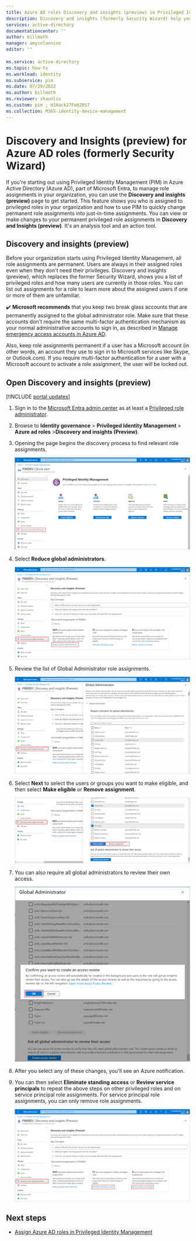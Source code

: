```yaml
---
title: Azure AD roles Discovery and insights (preview) in Privileged Identity Management former Security Wizard
description: Discovery and insights (formerly Security Wizard) help you convert permanent Azure AD role assignments to just-in-time assignments with Privileged Identity Management.
services: active-directory
documentationcenter: ''
author: billmath
manager: amycolannino
editor: ''

ms.service: active-directory
ms.topic: how-to
ms.workload: identity
ms.subservice: pim
ms.date: 07/29/2022
ms.author: billmath
ms.reviewer: shaunliu
ms.custom: pim ; H1Hack27Feb2017
ms.collection: M365-identity-device-management
---
```


# Discovery and Insights (preview) for Azure AD roles (formerly Security Wizard)

If you're starting out using Privileged Identity Management (PIM) in Azure Active Directory (Azure AD), part of Microsoft Entra, to manage role assignments in your organization, you can use the **Discovery and insights (preview)** page to get started. This feature shows you who is assigned to privileged roles in your organization and how to use PIM to quickly change permanent role assignments into just-in-time assignments. You can view or make changes to your permanent privileged role assignments in **Discovery and Insights (preview)**. It's an analysis tool and an action tool.

## Discovery and insights (preview)

Before your organization starts using Privileged Identity Management, all role assignments are permanent. Users are always in their assigned roles even when they don't need their privileges. Discovery and insights (preview), which replaces the former Security Wizard, shows you a list of privileged roles and how many users are currently in those roles. You can list out assignments for a role to learn more about the assigned users if one or more of them are unfamiliar.

:heavy_check_mark: **Microsoft recommends** that you keep two break glass accounts that are permanently assigned to the global administrator role. Make sure that these accounts don't require the same multi-factor authentication mechanism as your normal administrative accounts to sign in, as described in [Manage emergency access accounts in Azure AD](../roles/security-emergency-access.md).

Also, keep role assignments permanent if a user has a Microsoft account (in other words, an account they use to sign in to Microsoft services like Skype, or Outlook.com). If you require multi-factor authentication for a user with a Microsoft account to activate a role assignment, the user will be locked out.

## Open Discovery and insights (preview)

[!INCLUDE [portal updates](~/articles/active-directory/includes/portal-update.md)]

1. Sign in to the [Microsoft Entra admin center](https://entra.microsoft.com) as at least a [Privileged role administrator](../roles/permissions-reference.md#privileged-role-administrator).

1. Browse to **Identity governance** > **Privileged Identity Management** > **Azure ad roles** >**Discovery and insights (Preview)**.

1. Opening the page begins the discovery process to find relevant role assignments.

    ![Azure AD roles - Discovery and insights page showing the 3 options](./media/pim-security-wizard/new-preview-link.png)

1. Select **Reduce global administrators**.

    ![Screenshot that shows the "Discovery and insights (Preview)" with the "Reduce global administrators" action selected.](./media/pim-security-wizard/new-preview-page.png)

1. Review the list of Global Administrator role assignments.

    ![Reduce global administrators - Roles pane showing all Global Administrators](./media/pim-security-wizard/new-global-administrator-list.png)

1. Select **Next** to select the users or groups you want to make eligible, and then select **Make eligible** or **Remove assignment**.

    ![Convert members to eligible page with options to select members you want to make eligible for roles](./media/pim-security-wizard/new-global-administrator-buttons.png)

1. You can also require all global administrators to review their own access.

    ![Global administrators page showing access reviews section](./media/pim-security-wizard/new-global-administrator-access-review.png)

1. After you select any of these changes, you'll see an Azure notification.

1. You can then select **Eliminate standing access** or **Review service principals** to repeat the above steps on other privileged roles and on service principal role assignments. For service principal role assignments, you can only remove role assignments.

    ![Additional Insights options to eliminate standing access and review service principals ](./media/pim-security-wizard/new-preview-page-service-principals.png)

## Next steps

- [Assign Azure AD roles in Privileged Identity Management](pim-how-to-add-role-to-user.md)
